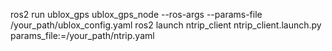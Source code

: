 ros2 run ublox_gps ublox_gps_node --ros-args --params-file /your_path/ublox_config.yaml
ros2 launch ntrip_client ntrip_client.launch.py params_file:=/your_path/ntrip.yaml
